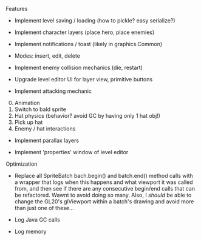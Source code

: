 Features
* Implement level saving / loading (how to pickle? easy serialize?)

* Implement character layers (place hero, place enemies)

* Implement notifications / toast (likely in graphics.Common)

* Modes: insert, edit, delete

* Implement enemy collision mechanics (die, restart)

* Upgrade level editor UI for layer view, primitive buttons

* Implement attacking mechanic

 0. Animation
 0. Switch to bald sprite
 0. Hat physics (behavior? avoid GC by having only 1 hat obj!)
 0. Pick up hat
 0. Enemy / hat interactions

* Implement parallax layers

* Implement 'properties' window of level editor

Optimization
* Replace all SpriteBatch bach.begin() and batch.end() method calls with a wrapper that logs when this happens and what viewport it was called from, and then see if there are any consecutive begin/end calls that can be refactored. Wawnt to avoid doing so many. Also, I *should* be able to change the GL20's glViewport within a batch's drawing and avoid more than just one of these...

* Log Java GC calls

* Log memory